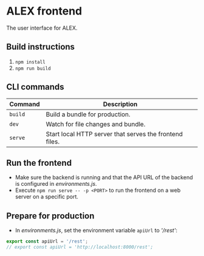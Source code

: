 # ALEX frontend

The user interface for ALEX.

## Build instructions

1. `npm install`
2. `npm run build`

## CLI commands

| Command | Description                                             |
|---------|---------------------------------------------------------|
| `build` | Build a bundle for production.                          |
| `dev`   | Watch for file changes and bundle.                      |
| `serve` | Start local HTTP server that serves the frontend files. |

## Run the frontend

- Make sure the backend is running and that the API URL of the backend is configured in *environments.js*.
- Execute `npm run serve -- -p <PORT>` to run the frontend on a web server on a specific port.

## Prepare for production

- In *environments.js*, set the environment variable `apiUrl` to *'/rest'*:

```javascript
export const apiUrl = '/rest';
// export const apiUrl = 'http://localhost:8000/rest';
```
